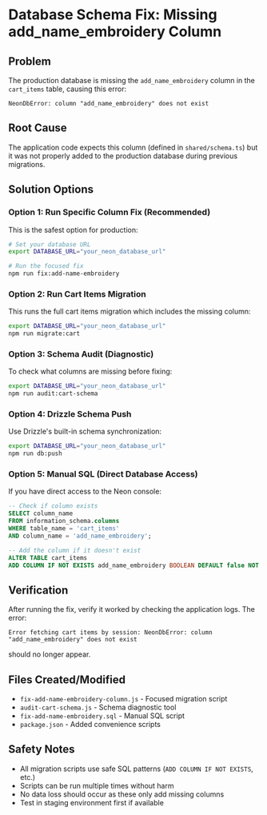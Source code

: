 # Database Schema Fix: Missing add_name_embroidery Column

## Problem
The production database is missing the `add_name_embroidery` column in the `cart_items` table, causing this error:
```
NeonDbError: column "add_name_embroidery" does not exist
```

## Root Cause
The application code expects this column (defined in `shared/schema.ts`) but it was not properly added to the production database during previous migrations.

## Solution Options

### Option 1: Run Specific Column Fix (Recommended)
This is the safest option for production:

```bash
# Set your database URL
export DATABASE_URL="your_neon_database_url"

# Run the focused fix
npm run fix:add-name-embroidery
```

### Option 2: Run Cart Items Migration
This runs the full cart items migration which includes the missing column:

```bash
export DATABASE_URL="your_neon_database_url"
npm run migrate:cart
```

### Option 3: Schema Audit (Diagnostic)
To check what columns are missing before fixing:

```bash
export DATABASE_URL="your_neon_database_url"
npm run audit:cart-schema
```

### Option 4: Drizzle Schema Push
Use Drizzle's built-in schema synchronization:

```bash
export DATABASE_URL="your_neon_database_url"
npm run db:push
```

### Option 5: Manual SQL (Direct Database Access)
If you have direct access to the Neon console:

```sql
-- Check if column exists
SELECT column_name 
FROM information_schema.columns 
WHERE table_name = 'cart_items' 
AND column_name = 'add_name_embroidery';

-- Add the column if it doesn't exist
ALTER TABLE cart_items 
ADD COLUMN IF NOT EXISTS add_name_embroidery BOOLEAN DEFAULT false NOT NULL;
```

## Verification
After running the fix, verify it worked by checking the application logs. The error:
```
Error fetching cart items by session: NeonDbError: column "add_name_embroidery" does not exist
```
should no longer appear.

## Files Created/Modified
- `fix-add-name-embroidery-column.js` - Focused migration script
- `audit-cart-schema.js` - Schema diagnostic tool
- `fix-add-name-embroidery.sql` - Manual SQL script
- `package.json` - Added convenience scripts

## Safety Notes
- All migration scripts use safe SQL patterns (`ADD COLUMN IF NOT EXISTS`, etc.)
- Scripts can be run multiple times without harm
- No data loss should occur as these only add missing columns
- Test in staging environment first if available